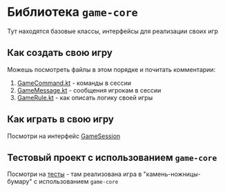 # Библиотека `game-core`

Тут находятся базовые классы, интерфейсы для реализации своих игр

## Как создать свою игру

Можешь посмотреть файлы в этом порядке и почитать комментарии:

1. [GameCommand.kt](src/main/kotlin/ru/selemilka/game/core/base/GameCommand.kt) - команды в сессии
2. [GameMessage.kt](src/main/kotlin/ru/selemilka/game/core/base/GameMessage.kt) - сообщения игрокам в сессии
3. [GameRule.kt](src/main/kotlin/ru/selemilka/game/core/base/GameRule.kt) - как описать логику своей игры

## Как играть в свою игру

Посмотри на интерфейс [GameSession](src/main/kotlin/ru/selemilka/game/core/session/GameSession.kt)

## Тестовый проект с использованием `game-core`

Посмотри на [тесты](src/test/kotlin/ru/selemilka/game/rps) - там реализована игра в "камень-ножницы-бумару" с
использованием `game-core`
